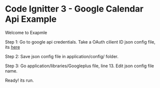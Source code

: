 # Code Ignitter 3 - Google Calendar Api Example

Welcome to Exapmle

Step 1: Go to google api credentials. Take a OAuth cilient ID json config file, its [here](https://developers.google.com/google-apps/calendar/quickstart/php )

Step 2: Save json config file in application/config/ folder.

Step 3: Go application/libraries/Googleplus file, line 13. Edit json config file name.

Ready! its run.